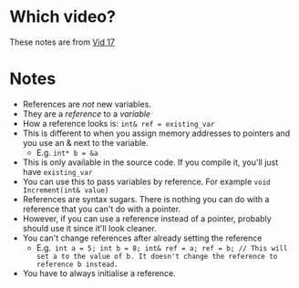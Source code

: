 # Which video?

These notes are from [Vid 17](https://youtu.be/IzoFn3dfsPA)

# Notes
- References are *not* new variables.
- They are a *reference* to a *variable*
- How a reference looks is: `int& ref = existing_var`
- This is different to when you assign memory addresses to pointers and you use an & next to the variable.
  - E.g. `int* b = &a`
- This is only available in the source code. If you compile it, you'll just have `existing_var`
- You can use this to pass variables by reference. For example `void Increment(int& value)`
- References are syntax sugars. There is nothing you can do with a reference that you can't do with a pointer.
- However, if you can use a reference instead of a pointer, probably should use it since it'll look cleaner.
- You can't change references after already setting the reference
  - E.g.``` int a = 5;
            int b = 8;
            int& ref = a;
            ref = b;
            // This will set a to the value of b. It doesn't change the reference to reference b instead.```
- You have to always initialise a reference. 